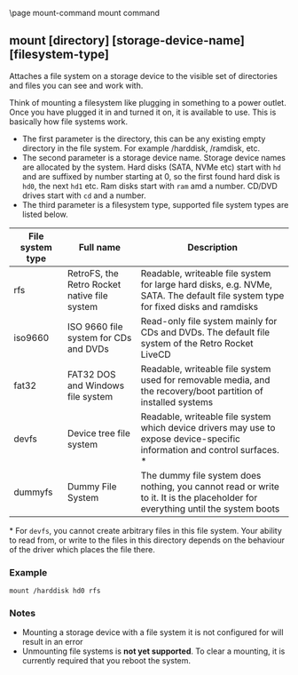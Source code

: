 \page mount-command mount command

## mount [directory] [storage-device-name] [filesystem-type]

Attaches a file system on a storage device to the visible set of directories and files you can see and work with.

Think of mounting a filesystem like plugging in something to a power outlet. Once you have plugged it in and turned it on, it is available to use. This is basically how file systems work.

- The first parameter is the directory, this can be any existing empty directory in the file system. For example /harddisk, /ramdisk, etc.
- The second parameter is a storage device name. Storage device names are allocated by the system. Hard disks (SATA, NVMe etc) start with `hd` and are suffixed by number starting at 0, so the first found hard disk is `hd0`, the next `hd1` etc. Ram disks start with `ram` amd a number. CD/DVD drives start with `cd` and a number.
- The third parameter is a filesystem type, supported file system types are listed below.

| File system type | Full name                                    | Description                                                                                                                      |
|------------------|----------------------------------------------|----------------------------------------------------------------------------------------------------------------------------------|
| rfs              | RetroFS, the Retro Rocket native file system | Readable, writeable file system for large hard disks, e.g. NVMe, SATA. The default file system type for fixed disks and ramdisks |
| iso9660          | ISO 9660 file system for CDs and DVDs        | Read-only file system mainly for CDs and DVDs. The default file system of the Retro Rocket LiveCD                                |
| fat32            | FAT32 DOS and Windows file system            | Readable, writeable file system used for removable media, and the recovery/boot partition of installed systems                   |
| devfs            | Device tree file system                      | Readable, writeable file system which device drivers may use to expose device-specific information and control surfaces. *       |
| dummyfs          | Dummy File System                            | The dummy file system does nothing, you cannot read or write to it. It is the placeholder for everything until the system boots  |

\* For `devfs`, you cannot create arbitrary files in this file system. Your ability to read from, or write to the files in this directory depends on the behaviour of the driver which places the file there.

### Example

```
mount /harddisk hd0 rfs
```

### Notes
- Mounting a storage device with a file system it is not configured for will result in an error
- Unmounting file systems is **not yet supported**. To clear a mounting, it is currently required that you reboot the system.